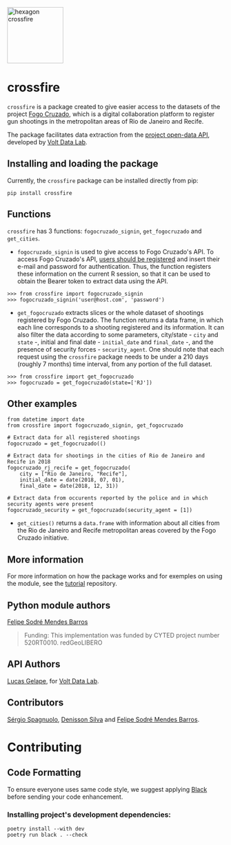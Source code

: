 
<img src="https://raw.githubusercontent.com/voltdatalab/crossfire/master/crossfire_hexagono.png" width="130px" alt="hexagon crossfire"/>


# crossfire

`crossfire` is a package created to give easier access to the datasets of the project [Fogo Cruzado](https://fogocruzado.org.br/), which is a digital collaboration platform to register gun shootings in the metropolitan areas of Rio de Janeiro and Recife.

The package facilitates data extraction from the [project open-data API](https://api.fogocruzado.org.br/), developed by [Volt Data Lab](https://www.voltdata.info/en-lg).

## Installing and loading the package

Currently, the `crossfire` package can be installed directly from pip:

```
pip install crossfire
```

## Functions

`crossfire` has 3 functions: `fogocruzado_signin`, `get_fogocruzado` and `get_cities`.

* `fogocruzado_signin` is used to give access to Fogo Cruzado's API. To access Fogo Cruzado's API, [users should be registered](https://api.fogocruzado.org.br/register) and insert their e-mail and password for authentication. Thus, the function registers these information on the current R session, so that it can be used to obtain the Bearer token to extract data using the API. 


```
>>> from crossfire import fogocruzado_signin
>>> fogocruzado_signin('user@host.com', 'password')
```

* `get_fogocruzado` extracts slices or the whole dataset of shootings registered by Fogo Cruzado. The function returns a data frame, in which each line corresponds to a shooting registered and its information. It can also filter the data according to some parameters,  city/state - `city` and `state` -, initial and final date - `initial_date` and `final_date` -, and the presence of security forces - `security_agent`. One should note that each request using the `crossfire` package needs to be under a 210 days (roughly 7 months) time interval, from any portion of the full dataset.

```
>>> from crossfire import get_fogocruzado
>>> fogocruzado = get_fogocruzado(state=['RJ'])
```

## Other examples

```
from datetime import date
from crossfire import fogocruzado_signin, get_fogocruzado

# Extract data for all registered shootings
fogocruzado = get_fogocruzado(()

# Extract data for shootings in the cities of Rio de Janeiro and Recife in 2018
fogocruzado_rj_recife = get_fogocruzado(
    city = ["Rio de Janeiro, "Recife"],
    initial_date = date(2018, 07, 01),
    final_date = date(2018, 12, 31))

# Extract data from occurents reported by the police and in which security agents were present
fogocruzado_security = get_fogocruzado(security_agent = [1])
```

* `get_cities()` returns a `data.frame` with information about all cities from the Rio de Janeiro and Recife metropolitan areas covered by the Fogo Cruzado initiative.

## More information

For more information on how the package works and for exemples on using the module, see the [tutorial](https://github.com/FelipeSBarros/crossfire_tutorial) repository.

## Python module authors

[Felipe Sodré Mendes Barros](https://github.com/FelipeSBarros)
> Funding: This implementation was funded by CYTED project number 520RT0010. redGeoLIBERO

## API Authors

[Lucas Gelape](https://github.com/lgelape), for [Volt Data Lab](https://www.voltdata.info/en-lg).

## Contributors

[Sérgio Spagnuolo](https://github.com/voltdatalab), [Denisson Silva](https://github.com/silvadenisson) and [Felipe Sodré Mendes Barros](https://github.com/FelipeSBarros).

# Contributing

## Code Formatting

To ensure everyone uses same code style, we suggest applying [Black](https://black.readthedocs.io/en/stable/index.html) before sending your code enhancement.

### Installing project's development dependencies:

```commandline
poetry install --with dev
poetry run black . --check
```
